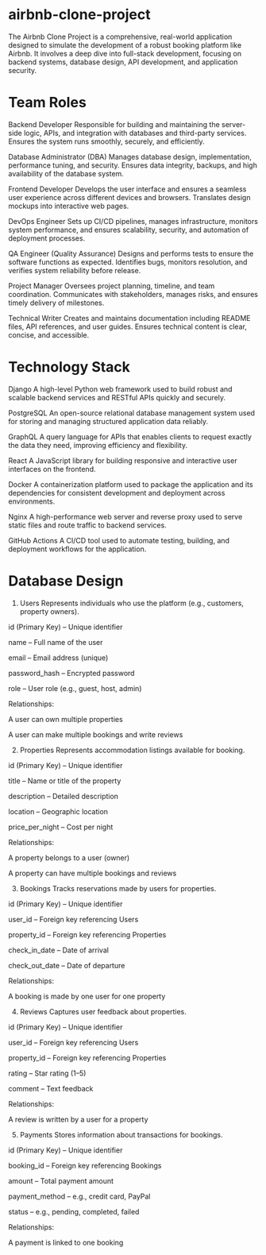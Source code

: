 # airbnb-clone-project
The Airbnb Clone Project is a comprehensive, real-world application designed to simulate the development of a robust booking platform like Airbnb. It involves a deep dive into full-stack development, focusing on backend systems, database design, API development, and application security.
# Team Roles
Backend Developer
Responsible for building and maintaining the server-side logic, APIs, and integration with databases and third-party services. Ensures the system runs smoothly, securely, and efficiently.

Database Administrator (DBA)
Manages database design, implementation, performance tuning, and security. Ensures data integrity, backups, and high availability of the database system.

Frontend Developer
Develops the user interface and ensures a seamless user experience across different devices and browsers. Translates design mockups into interactive web pages.

DevOps Engineer
Sets up CI/CD pipelines, manages infrastructure, monitors system performance, and ensures scalability, security, and automation of deployment processes.

QA Engineer (Quality Assurance)
Designs and performs tests to ensure the software functions as expected. Identifies bugs, monitors resolution, and verifies system reliability before release.

Project Manager
Oversees project planning, timeline, and team coordination. Communicates with stakeholders, manages risks, and ensures timely delivery of milestones.

Technical Writer
Creates and maintains documentation including README files, API references, and user guides. Ensures technical content is clear, concise, and accessible.
# Technology Stack
Django
A high-level Python web framework used to build robust and scalable backend services and RESTful APIs quickly and securely.

PostgreSQL
An open-source relational database management system used for storing and managing structured application data reliably.

GraphQL
A query language for APIs that enables clients to request exactly the data they need, improving efficiency and flexibility.

React
A JavaScript library for building responsive and interactive user interfaces on the frontend.

Docker
A containerization platform used to package the application and its dependencies for consistent development and deployment across environments.

Nginx
A high-performance web server and reverse proxy used to serve static files and route traffic to backend services.

GitHub Actions
A CI/CD tool used to automate testing, building, and deployment workflows for the application.
# Database Design
1. Users
Represents individuals who use the platform (e.g., customers, property owners).

id (Primary Key) – Unique identifier

name – Full name of the user

email – Email address (unique)

password_hash – Encrypted password

role – User role (e.g., guest, host, admin)

Relationships:

A user can own multiple properties

A user can make multiple bookings and write reviews

2. Properties
Represents accommodation listings available for booking.

id (Primary Key) – Unique identifier

title – Name or title of the property

description – Detailed description

location – Geographic location

price_per_night – Cost per night

Relationships:

A property belongs to a user (owner)

A property can have multiple bookings and reviews

3. Bookings
Tracks reservations made by users for properties.

id (Primary Key) – Unique identifier

user_id – Foreign key referencing Users

property_id – Foreign key referencing Properties

check_in_date – Date of arrival

check_out_date – Date of departure

Relationships:

A booking is made by one user for one property

4. Reviews
Captures user feedback about properties.

id (Primary Key) – Unique identifier

user_id – Foreign key referencing Users

property_id – Foreign key referencing Properties

rating – Star rating (1–5)

comment – Text feedback

Relationships:

A review is written by a user for a property

5. Payments
Stores information about transactions for bookings.

id (Primary Key) – Unique identifier

booking_id – Foreign key referencing Bookings

amount – Total payment amount

payment_method – e.g., credit card, PayPal

status – e.g., pending, completed, failed

Relationships:

A payment is linked to one booking
